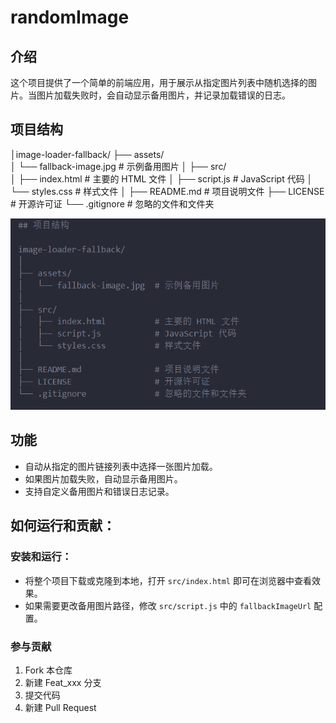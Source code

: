 # randomImage

## 介绍
这个项目提供了一个简单的前端应用，用于展示从指定图片列表中随机选择的图片。当图片加载失败时，会自动显示备用图片，并记录加载错误的日志。


## 项目结构


│image-loader-fallback/
├── assets/                 
│   └── fallback-image.jpg  # 示例备用图片
│
├── src/                    
│   ├── index.html          # 主要的 HTML 文件
│   ├── script.js           # JavaScript 代码
│   └── styles.css          # 样式文件
│
├── README.md               # 项目说明文件
├── LICENSE                 # 开源许可证
└── .gitignore              # 忽略的文件和文件夹

![输入图片说明](./assets/readme.png)

## 功能

- 自动从指定的图片链接列表中选择一张图片加载。
- 如果图片加载失败，自动显示备用图片。
- 支持自定义备用图片和错误日志记录。



## 如何运行和贡献：

### 安装和运行：
   - 将整个项目下载或克隆到本地，打开 `src/index.html` 即可在浏览器中查看效果。
   - 如果需要更改备用图片路径，修改 `src/script.js` 中的 `fallbackImageUrl` 配置。


### 参与贡献

1.  Fork 本仓库
2.  新建 Feat_xxx 分支
3.  提交代码
4.  新建 Pull Request

